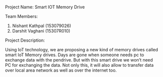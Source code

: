 Project Name: Smart IOT Memory Drive

Team Members:
1. Nishant Kathpal (153079026)
2. Darshit Vaghani (15307R010)

Project Description:

Using IoT technology, we are proposing a new kind of memory drives called smart IoT Memory drives. Days are gone when someone needs pc to exchange data with the pendrive. But with this smart drive we won’t need PC  for exchanging the data. Not only this, it will also allow to transfer data over local area network as well as over the internet too.
